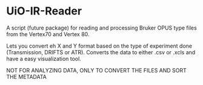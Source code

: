 # UiO-IR-Reader

A script (future package) for reading and processing Bruker OPUS type files from the Vertex70 and Vertex 80.

Lets you convert eh X and Y format based on the type of experiment done (Transmission, DRIFTS or ATR). 
Converts the data to either .csv or .xcls and have a easy visualization tool. 



NOT FOR ANALYZING DATA, ONLY TO CONVERT THE FILES AND SORT THE METADATA
